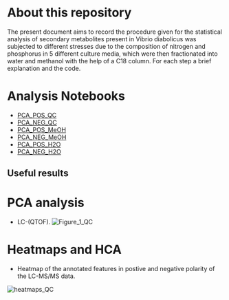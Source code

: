 # About this repository
The present document aims to record the procedure given for the statistical analysis of secondary metabolites present in Vibrio diabolicus was subjected to different stresses due to the composition of nitrogen and phosphorus in 5 different culture media, which were then fractionated into water and methanol with the help of a C18 column. For each step a brief explanation and the code.

# Analysis Notebooks
- [PCA_POS_QC](https://github.com/IKIAM-NPLab/Vibrio-diabolicus-Ili-/blob/main/Noteboks/PCA_POS_QC.md)
- [PCA_NEG_QC](https://github.com/IKIAM-NPLab/Vibrio-diabolicus-Ili-/blob/main/Noteboks/PCA_NEG_QC.md)
- [PCA_POS_MeOH](https://github.com/IKIAM-NPLab/Vibrio-diabolicus-Ili-/blob/main/Noteboks/PCA_POS_MeOH.md)
- [PCA_NEG_MeOH](https://github.com/IKIAM-NPLab/Vibrio-diabolicus-Ili-/blob/main/Noteboks/PCA_NEG_MeOH.md)
- [PCA_POS_H2O](https://github.com/IKIAM-NPLab/Vibrio-diabolicus-Ili-/blob/main/Noteboks/PCA_POS_H2O.md)
- [PCA_NEG_H2O](https://github.com/IKIAM-NPLab/Vibrio-diabolicus-Ili-/blob/main/Noteboks/PCA_NEG_H2O.md)

## Useful results
# PCA analysis
- LC-(QTOF).
![Figure_1_QC](https://github.com/user-attachments/assets/348c3658-3296-4c97-94a3-61b7ea77ac59)

# Heatmaps and HCA
- Heatmap of the annotated features in postive and negative polarity of the LC-MS/MS data.

![heatmaps_QC](https://github.com/user-attachments/assets/6502ecb0-d167-4c28-b865-3252d047c719)
